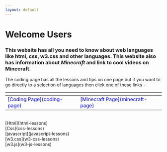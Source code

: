 ```yaml
---
layout: default
---
```


# [](#header-1)Welcome Users

### [](#header-3)This website has all you need to know about web languages like **html**, **css**, **w3.css** and other languages. This website also has information about _**Minecraft**_ and link to cool videos on Minecraft.

The coding page has all the lessons and tips on one page but if you want to go directly to a selection of languages then click one of these links -
<table>
<thead<
<tr><th></th><th></th></tr>
</thead>
<tbody style="color: blue;">
<tr><td>[Coding Page](coding-page)</td><td>[Minecraft Page](minecraft-page)</td>
</tbody>
</table>
<br />
[Html](html-lessons)
<br />
[Css](css-lessons)
<br />
[javascript](javascript-lessons)
<br />
[w3.css](w3-css-lessons)
<br />
[w3.js](w3-js-lessons)

<!--
<dl>
<dt>Name</dt>
<dd>Godzilla</dd>
<dt>Born</dt>
<dd>1952</dd>
<dt>Birthplace</dt>
<dd>Japan</dd>
<dt>Color</dt>
<dd>Green</dd>
</dl>
-->
